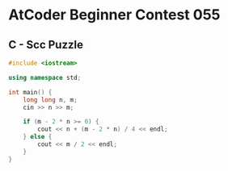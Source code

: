 # AtCoder Beginner Contest 055
## C - Scc Puzzle
```cpp
#include <iostream>

using namespace std;

int main() {
    long long n, m;
    cin >> n >> m;

    if (m - 2 * n >= 0) {
        cout << n + (m - 2 * n) / 4 << endl;
    } else {
        cout << m / 2 << endl;
    }
}
```
